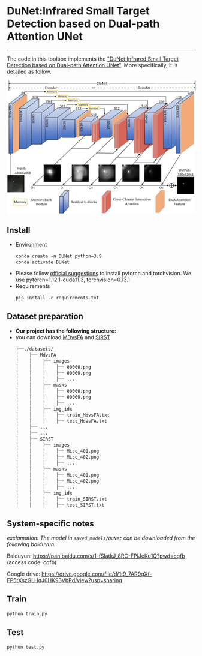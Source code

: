 # DuNet:Infrared Small Target Detection based on Dual-path Attention UNet
---------------------

The code in this toolbox implements the ["DuNet:Infrared Small Target Detection based on Dual-path Attention UNet"](https://github.com/minqili/DuNet).
More specifically, it is detailed as follow.

![alt text](figures/main.jpg)

## Install 
+ Environment
    ```
  conda create -n DUNet python=3.9
  conda activate DUNet
    ```
+ Please follow [official suggestions](https://pytorch.org/) to install pytorch and torchvision. We use pytorch=1.12.1-cuda11.3, torchvision=0.13.1
+ Requirements
    ```
  pip install -r requirements.txt
    ```

## Dataset preparation
* **Our project has the following structure:**
* you can download [MDvsFA](https://github.com/wanghuanphd/MDvsFA_cGAN) and [SIRST](https://github.com/YimianDai/sirst)
  ```
  ├──./datasets/
  │    ├── MdvsFA
  │    │    ├── images
  │    │    │    ├── 00000.png
  │    │    │    ├── 00000.png
  │    │    │    ├── ...
  │    │    ├── masks
  │    │    │    ├── 00000.png
  │    │    │    ├── 00000.png
  │    │    │    ├── ...
  │    │    ├── img_idx
  │    │    │    ├── train_MdvsFA.txt
  │    │    │    ├── test_MdvsFA.txt
  │    ├── ...
  │    ├── ...
  │    ├── SIRST
  │    │    ├── images
  │    │    │    ├── Misc_401.png
  │    │    │    ├── Misc_402.png
  │    │    │    ├── ...
  │    │    ├── masks
  │    │    │    ├── Misc_401.png
  │    │    │    ├── Misc_402.png
  │    │    │    ├── ...
  │    │    ├── img_idx
  │    │    │    ├── train_SIRST.txt
  │    │    │    ├── test_SIRST.txt
  
  ```

## System-specific notes

*exclamation: The model in `saved_models/DuNet` can be downloaded from the following baiduyun:*

Baiduyun: https://pan.baidu.com/s/1-fSlatkJ_8RC-FPlJeKu1Q?pwd=cqfb  (access code: cqfb)

Google drive: https://drive.google.com/file/d/1t9_7AR9gXf-FP5tXszGLHqJ0HK93VbPd/view?usp=sharing

## Train
```bash
python train.py
```

## Test
```bash
python test.py
```



